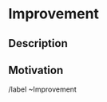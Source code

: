 # Improvement
<!--
  This is for improvements for existing features which may
  be a small optimization of compliance related change, but
  doesn't add any significant functionality.

  This is pre-filled with example values, feel free to
  remove them before populating the template.
  
  If you feel a heading is irrelevant, just remove it.
-->

## Description
<!-- Explain what this is about, try to use full sentences, and make your point clear. -->

## Motivation

/label ~Improvement 
